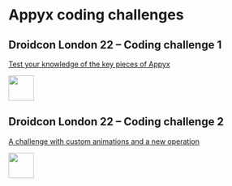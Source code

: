 

# Appyx coding challenges

## Droidcon London 22 – Coding challenge 1

[Test your knowledge of the key pieces of Appyx](https://github.com/bumble-tech/dcldn22-challenge/tree/main/Challenge1)

<img src="https://camo.githubusercontent.com/aa0c9accaaf6aadc2ab0cfac4c43b194e31a6571f90d381ee7f7fd7f6acc8bcd/68747470733a2f2f692e696d6775722e636f6d2f777844716747652e676966" width="50">


## Droidcon London 22 – Coding challenge 2

[A challenge with custom animations and a new operation](https://github.com/bumble-tech/dcldn22-challenge/tree/main/Challenge2)

<img src="https://camo.githubusercontent.com/067dc79e29d889b70d3a2f6f0b7bdc42ab268352387f02d77e87e0f0aab4bb52/68747470733a2f2f692e696d6775722e636f6d2f50394e4275696a2e676966" width="50">

